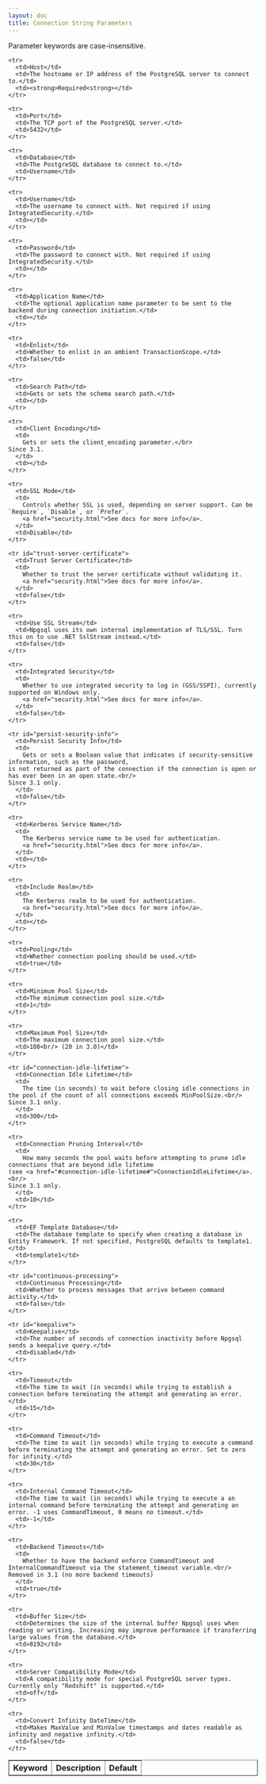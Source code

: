 ```yaml
---
layout: doc
title: Connection String Parameters
---
```


Parameter keywords are case-insensitive.

<table border="1">
  <thead>
    <tr>
      <th>Keyword</th>
      <th>Description</th>
      <th>Default</th>
    </tr>
  </thead>

  <tbody>

    <tr>
      <td>Host</td>
      <td>The hostname or IP address of the PostgreSQL server to connect to.</td>
      <td><strong>Required<strong></td>
    </tr>

    <tr>
      <td>Port</td>
      <td>The TCP port of the PostgreSQL server.</td>
      <td>5432</td>
    </tr>

    <tr>
      <td>Database</td>
      <td>The PostgreSQL database to connect to.</td>
      <td>Username</td>
    </tr>

    <tr>
      <td>Username</td>
      <td>The username to connect with. Not required if using IntegratedSecurity.</td>
      <td></td>
    </tr>

    <tr>
      <td>Password</td>
      <td>The password to connect with. Not required if using IntegratedSecurity.</td>
      <td></td>
    </tr>

    <tr>
      <td>Application Name</td>
      <td>The optional application name parameter to be sent to the backend during connection initiation.</td>
      <td></td>
    </tr>

    <tr>
      <td>Enlist</td>
      <td>Whether to enlist in an ambient TransactionScope.</td>
      <td>false</td>
    </tr>

    <tr>
      <td>Search Path</td>
      <td>Gets or sets the schema search path.</td>
      <td></td>
    </tr>

    <tr>
      <td>Client Encoding</td>
      <td>
        Gets or sets the client_encoding parameter.</br>
	Since 3.1.
      </td>
      <td></td>
    </tr>

    <tr>
      <td>SSL Mode</td>
      <td>
        Controls whether SSL is used, depending on server support. Can be `Require`, `Disable`, or `Prefer`.
        <a href="security.html">See docs for more info</a>.
      </td>
      <td>Disable</td>
    </tr>

    <tr id="trust-server-certificate">
      <td>Trust Server Certificate</td>
      <td>
        Whether to trust the server certificate without validating it.
        <a href="security.html">See docs for more info</a>.
      </td>
      <td>false</td>
    </tr>

    <tr>
      <td>Use SSL Stream</td>
      <td>Npgsql uses its own internal implementation of TLS/SSL. Turn this on to use .NET SslStream instead.</td>
      <td>false</td>
    </tr>

    <tr>
      <td>Integrated Security</td>
      <td>
        Whether to use integrated security to log in (GSS/SSPI), currently supported on Windows only.
        <a href="security.html">See docs for more info</a>.
      </td>
      <td>false</td>
    </tr>

    <tr id="persist-security-info">
      <td>Persist Security Info</td>
      <td>
        Gets or sets a Boolean value that indicates if security-sensitive information, such as the password,
	is not returned as part of the connection if the connection is open or has ever been in an open state.<br/>
	Since 3.1 only.
      </td>
      <td>false</td>
    </tr>

    <tr>
      <td>Kerberos Service Name</td>
      <td>
        The Kerberos service name to be used for authentication.
        <a href="security.html">See docs for more info</a>.
      </td>
      <td></td>
    </tr>

    <tr>
      <td>Include Realm</td>
      <td>
        The Kerberos realm to be used for authentication.
        <a href="security.html">See docs for more info</a>.
      </td>
      <td></td>
    </tr>

    <tr>
      <td>Pooling</td>
      <td>Whether connection pooling should be used.</td>
      <td>true</td>
    </tr>

    <tr>
      <td>Minimum Pool Size</td>
      <td>The minimum connection pool size.</td>
      <td>1</td>
    </tr>

    <tr>
      <td>Maximum Pool Size</td>
      <td>The maximum connection pool size.</td>
      <td>100<br/> (20 in 3.0)</td>
    </tr>

    <tr id="connection-idle-lifetime">
      <td>Connection Idle Lifetime</td>
      <td>
        The time (in seconds) to wait before closing idle connections in the pool if the count of all connections exceeds MinPoolSize.<br/>
	Since 3.1 only.
      </td>
      <td>300</td>
    </tr>

    <tr>
      <td>Connection Pruning Interval</td>
      <td>
        How many seconds the pool waits before attempting to prune idle connections that are beyond idle lifetime
	(see <a href="#connection-idle-lifetime#">ConnectionIdleLifetime</a>.<br/>
	Since 3.1 only.
      </td>
      <td>10</td>
    </tr>

    <tr>
      <td>EF Template Database</td>
      <td>The database template to specify when creating a database in Entity Framework. If not specified, PostgreSQL defaults to template1.</td>
      <td>template1</td>
    </tr>

    <tr id="continuous-processing">
      <td>Continuous Processing</td>
      <td>Whether to process messages that arrive between command activity.</td>
      <td>false</td>
    </tr>

    <tr id="keepalive">
      <td>Keepalive</td>
      <td>The number of seconds of connection inactivity before Npgsql sends a keepalive query.</td>
      <td>disabled</td>
    </tr>

    <tr>
      <td>Timeout</td>
      <td>The time to wait (in seconds) while trying to establish a connection before terminating the attempt and generating an error.</td>
      <td>15</td>
    </tr>

    <tr>
      <td>Command Timeout</td>
      <td>The time to wait (in seconds) while trying to execute a command before terminating the attempt and generating an error. Set to zero for infinity.</td>
      <td>30</td>
    </tr>

    <tr>
      <td>Internal Command Timeout</td>
      <td>The time to wait (in seconds) while trying to execute a an internal command before terminating the attempt and generating an error. -1 uses CommandTimeout, 0 means no timeout.</td>
      <td>-1</td>
    </tr>

    <tr>
      <td>Backend Timeouts</td>
      <td>
        Whether to have the backend enforce CommandTimeout and InternalCommandTimeout via the statement_timeout variable.<br/>
	Removed in 3.1 (no more backend timeouts)
      </td>
      <td>true</td>
    </tr>

    <tr>
      <td>Buffer Size</td>
      <td>Determines the size of the internal buffer Npgsql uses when reading or writing. Increasing may improve performance if transferring large values from the database.</td>
      <td>8192</td>
    </tr>

    <tr>
      <td>Server Compatibility Mode</td>
      <td>A compatibility mode for special PostgreSQL server types. Currently only "Redshift" is supported.</td>
      <td>off</td>
    </tr>

    <tr>
      <td>Convert Infinity DateTime</td>
      <td>Makes MaxValue and MinValue timestamps and dates readable as infinity and negative infinity.</td>
      <td>false</td>
    </tr>

  </tbody>

<table>

